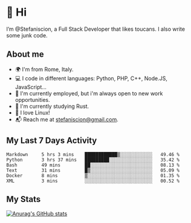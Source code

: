 # 👋 Hi

I’m @Stefaniscion, a Full Stack Developer that likes toucans.
I also write some junk code.

## About me

- 🌍 I'm from Rome, Italy.
- 💻 I code in different languages: Python, PHP, C++, Node.JS, JavaScript...
- 💼 I'm currently employed, but i'm always open to new work opportunities.
- 🌱 I'm currently studying Rust.
- 🐧 I love Linux!
- 📬 Reach me at stefaniscion@gmail.com.

## My Last 7 Days Activity
<!--START_SECTION:waka-->

```text
Markdown     5 hrs 3 mins    ████████████▒░░░░░░░░░░░░   49.46 %
Python       3 hrs 37 mins   █████████░░░░░░░░░░░░░░░░   35.42 %
Bash         49 mins         ██░░░░░░░░░░░░░░░░░░░░░░░   08.13 %
Text         31 mins         █▒░░░░░░░░░░░░░░░░░░░░░░░   05.09 %
Docker       8 mins          ▒░░░░░░░░░░░░░░░░░░░░░░░░   01.35 %
XML          3 mins          ░░░░░░░░░░░░░░░░░░░░░░░░░   00.52 %
```

<!--END_SECTION:waka-->

## My Stats
[![Anurag's GitHub stats](https://github-readme-stats.vercel.app/api?username=stefaniscion)](https://github.com/anuraghazra/github-readme-stats)
